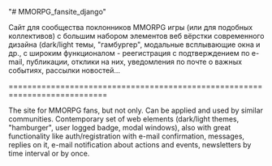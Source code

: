 "# MMORPG_fansite_django" 

Сайт для сообщества поклонников MMORPG игры (или для подобных коллективов) с 
большим набором элементов веб вёрстки современного дизайна (dark/light темы, "гамбургер",
модальные всплывающие окна и др., с широким функционалом - реегистрация с подтверждением по e-mail, публикации, отклики на них,
уведомления по почте о важных событиях, рассылки новостей...
 
===========================================================================

The site for MMORPG fans, but not only. Can be applied and used by similar communities.
Contemporary set of web elements (dark/light themes, "hamburger", user logged badge,
modal windows), also with great functionality like auth/registration with e-mail confirmation, messages, replies on it, e-mail 
notification about actions and events, newsletters by time interval or by once.

